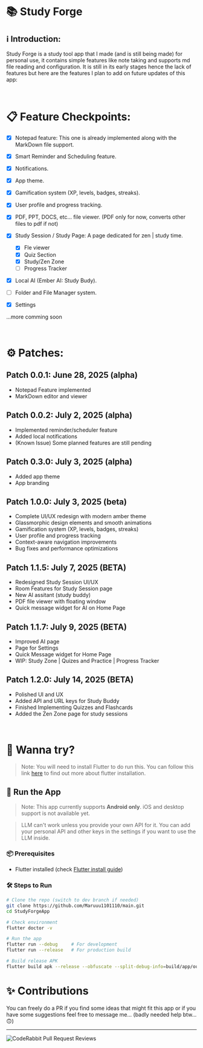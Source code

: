 # 📚️ Study Forge <br />

## ℹ️ Introduction:
<p>
Study Forge is a study tool app that I made (and is still being made) for personal use, it contains simple features like note taking and supports md file reading and configuration.
It is still in its early stages hence the lack of features but here are the features I plan to add on future updates of this app:
</p><br />

# 📋️ Feature Checkpoints:

- [x] Notepad feature: This one is already implemented along with the MarkDown file support.
  
- [x] Smart Reminder and Scheduling feature.

- [x] Notifications.

- [x] App theme.

- [x] Gamification system (XP, levels, badges, streaks).

- [x] User profile and progress tracking. 

- [x] PDF, PPT, DOCS, etc... file viewer. (PDF only for now, converts other files to pdf if not)

- [x] Study Session / Study Page: A page dedicated for zen | study time.
    - [x] Fle viewer
    - [x] Quiz Section
    - [x] Study/Zen Zone
    - [ ] Progress Tracker

- [x] Local AI (Ember AI: Study Budy).

- [ ] Folder and File Manager system.

- [x] Settings
  




...more comming soon

<br />

# ⚙️ Patches:

## Patch 0.0.1: June 28, 2025 (alpha)
- Notepad Feature implemented
- MarkDown editor and viewer

 
## Patch 0.0.2: July 2, 2025 (alpha)
- Implemented reminder/scheduler feature
- Added local notifications
- (Known Issue) Some planned features are still pending

## Patch 0.3.0: July 3, 2025 (alpha)
- Added app theme
- App branding

## Patch 1.0.0: July 3, 2025 (beta)
- Complete UI/UX redesign with modern amber theme
- Glassmorphic design elements and smooth animations
- Gamification system (XP, levels, badges, streaks)
- User profile and progress tracking
- Context-aware navigation improvements
- Bug fixes and performance optimizations

## Patch 1.1.5: July 7, 2025 (BETA)
- Redesigned Study Session UI/UX
- Room Features for Study Session page
- New AI assitant (study buddy)
- PDF file viewer with floating window
- Quick message widget for AI on Home Page

## Patch 1.1.7: July 9, 2025 (BETA)
- Improved AI page
- Page for Settings
- Quick Message widget for Home Page
- WIP: Study Zone | Quizes and Practice | Progress Tracker

## Patch 1.2.0: July 14, 2025 (BETA)
- Polished UI and UX
- Added API and URL keys for Study Buddy
- Finished Implementing Quizzes and Flashcards
- Added the Zen Zone page for study sessions


<br />

# 📱 Wanna try?

> Note: You will need to install Flutter to do run this. You can follow this link [here](https://docs.flutter.dev/get-started/install?_gl=1*5f4ujk*_gcl_aw*R0NMLjE3NTE0NTc2NTguQ2p3S0NBandzWlBEQmhCV0Vpd0FEdU82eThXUzREODdQd2h5M2hCdzNWSmViZ0R6MGtHY1E4ZkNERUY5dW5hMnFQRV81TGVqTHFEOExob0N1RThRQXZEX0J3RQ..*_gcl_dc*R0NMLjE3NTE0NTc2NTguQ2p3S0NBandzWlBEQmhCV0Vpd0FEdU82eThXUzREODdQd2h5M2hCdzNWSmViZ0R6MGtHY1E4ZkNERUY5dW5hMnFQRV81TGVqTHFEOExob0N1RThRQXZEX0J3RQ..*_up*MQ..*_gs*MQ..*_ga*NDgxMDU5NjcuMTc1MDM0Mzc4Mw..*_ga_04YGWK0175*czE3NTE0NTc2NTgkbzEwJGcwJHQxNzUxNDU3NjU4JGo2MCRsMCRoMA..&gclid=CjwKCAjwsZPDBhBWEiwADuO6y8WS4D87Pwhy3hBw3VJebgDz0kGcQ8fCDEF9una2qPE_5LejLqD8LhoCuE8QAvD_BwE&gclsrc=aw.ds) to find out more about flutter installation.

## 🚀 Run the App

> Note: This app currently supports **Android only**. iOS and desktop support is not available yet.

> LLM can't work unless you provide your own API for it. You can add your personal API and other keys in the settings if you want to use the LLM inside.

### 📦 Prerequisites
- Flutter installed (check [Flutter install guide](https://docs.flutter.dev/get-started/install))

### 🛠️ Steps to Run
```bash
# Clone the repo (switch to dev branch if needed)
git clone https://github.com/Maruuu1101110/main.git
cd StudyForgeApp

# Check environment
flutter doctor -v

# Run the app
flutter run --debug     # For development
flutter run --release   # For production build

# Build release APK
flutter build apk --release --obfuscate --split-debug-info=build/app/outputs/symbols
```

# ✨️ Contributions
You can freely do a PR if you find some ideas that might fit this app or if you have some suggestions feel free to message me...  (badly needed help btw...🙃)

---

![CodeRabbit Pull Request Reviews](https://img.shields.io/coderabbit/prs/github/Maruuu1101110/StudyForgeApp?utm_source=oss&utm_medium=github&utm_campaign=Maruuu1101110%2FStudyForgeApp&labelColor=171717&color=FF570A&link=https%3A%2F%2Fcoderabbit.ai&label=CodeRabbit+Reviews)
